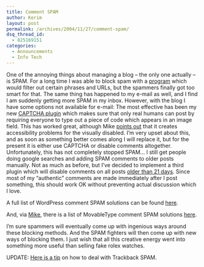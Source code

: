 ```yaml
---
title: Comment SPAM
author: Kerim
layout: post
permalink: /archives/2004/11/27/comment-spam/
dsq_thread_id:
  - 825169151
categories:
  - Announcements
  - Info Tech
---
```

One of the annoying things about managing a blog &#8211; the only one actually &#8211; is SPAM. For a long time I was able to block spam with a <a href="http://sm.farook.org/WPBlacklist.htm" onclick="_gaq.push(['_trackEvent', 'outbound-article', 'http://sm.farook.org/WPBlacklist.htm', 'program']);" >program</a> which would filter out certain phrases and URLs, but the spammers finally got too smart for that. The same thing has happened to my e-mail as well, and I find I am suddenly getting more SPAM in my inbox. However, with the blog I have some options not available for e-mail: The most effective has been my new <a href="http://coffelius.arabandalucia.com/index.php?p=9" onclick="_gaq.push(['_trackEvent', 'outbound-article', 'http://coffelius.arabandalucia.com/index.php?p=9', 'CAPTCHA plugin']);" >CAPTCHA plugin</a> which makes sure that only real humans can post by requiring everyone to type out a piece of code which appears in an image field. This has worked great, although Mike <a href="http://triptronix.net/ishbadiddle/archives/2004/11/25/23.58.33/" onclick="_gaq.push(['_trackEvent', 'outbound-article', 'http://triptronix.net/ishbadiddle/archives/2004/11/25/23.58.33/', 'points out']);" >points out</a> that it creates accessibility problems for the visually disabled. I&#8217;m very upset about this, and as soon as something better comes along I will replace it, but for the present it is either use CAPTCHA or disable comments altogether. Unfortunately, this has not completely stopped SPAM&#8230; I still get people doing google searches and adding SPAM comments to older posts manually. Not as much as before, but I&#8217;ve decided to implement a third plugin which will disable comments on all posts <a href="http://wiki.wordpress.org/Auto%20shutoff%20comments" onclick="_gaq.push(['_trackEvent', 'outbound-article', 'http://wiki.wordpress.org/Auto%20shutoff%20comments', 'older than 21 days']);" >older than 21 days</a>. Since most of my &#8220;authentic&#8221; comments are made immediately after I post something, this should work OK without preventing actual discussion which I love.

A full list of WordPress comment SPAM solutions can be found <a href="http://www.tamba2.org.uk/wordpress/spam/" onclick="_gaq.push(['_trackEvent', 'outbound-article', 'http://www.tamba2.org.uk/wordpress/spam/', 'here']);" >here</a>.

And, via <a href="http://triptronix.net/ishbadiddle/archives/2004/11/25/23.58.33/" onclick="_gaq.push(['_trackEvent', 'outbound-article', 'http://triptronix.net/ishbadiddle/archives/2004/11/25/23.58.33/', 'Mike']);" >Mike</a>, there is a list of MovableType comment SPAM solutions <a href="http://www.elise.com/mt/archives/000246concerning_spam.php" onclick="_gaq.push(['_trackEvent', 'outbound-article', 'http://www.elise.com/mt/archives/000246concerning_spam.php', 'here']);" >here</a>.

I&#8217;m sure spammers will eventually come up with ingenious ways around these blocking methods. And the SPAM fighters will then come up with new ways of blocking them. I just wish that all this creative energy went into something more useful than selling fake rolex watches.

UPDATE: <a href="http://wordpress.org/support/topic.php?id=20106" onclick="_gaq.push(['_trackEvent', 'outbound-article', 'http://wordpress.org/support/topic.php?id=20106', 'Here is a tip']);" >Here is a tip</a> on how to deal with Trackback SPAM.

